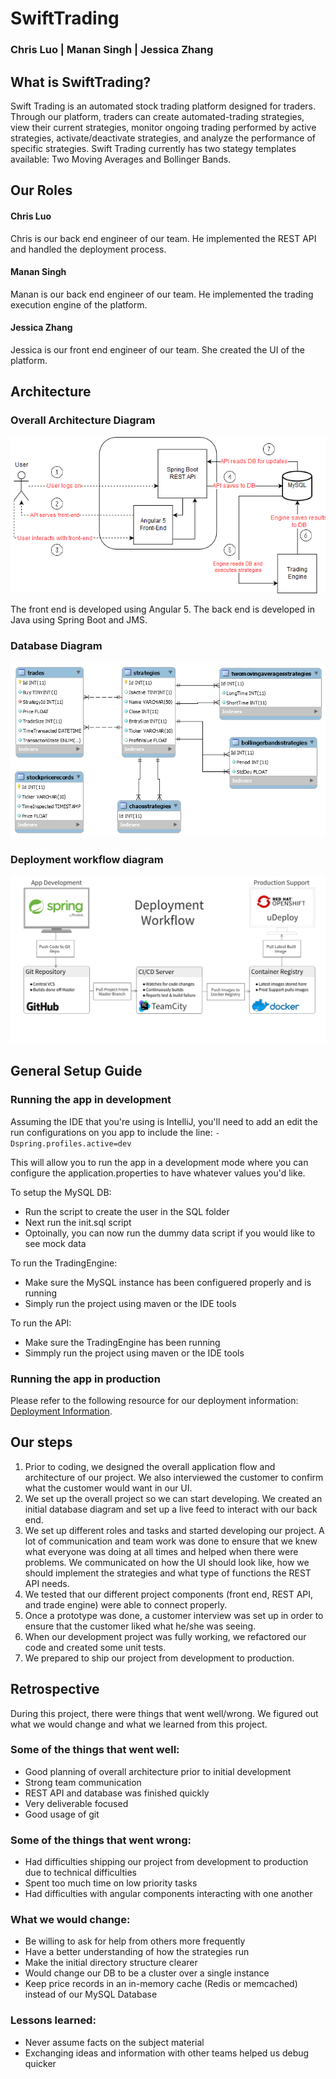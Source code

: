 # SwiftTrading
### Chris Luo | Manan Singh | Jessica Zhang

## What is SwiftTrading?

Swift Trading is an automated stock trading platform designed for traders. Through our platform, traders can create automated-trading strategies, view their current strategies, monitor ongoing trading performed by active strategies, activate/deactivate strategies, and analyze the performance of specific strategies. Swift Trading currently has two stategy templates available: Two Moving Averages and Bollinger Bands. 

## Our Roles
#### Chris Luo
Chris is our back end engineer of our team. He implemented the REST API and handled the deployment process. 
#### Manan Singh
Manan is our back end engineer of our team. He implemented the trading execution engine of the platform. 
#### Jessica Zhang
Jessica is our front end engineer of our team. She created the UI of the platform. 

## Architecture
### Overall Architecture Diagram 
![Image of Architecture](images/2018_Analyst_Project.png)

The front end is developed using Angular 5. 
The back end is developed in Java using Spring Boot and JMS.
### Database Diagram 
![Image of Database Diagram](images/ER_Diagram.png)

### Deployment workflow diagram
![Image of Deployment Diagram](images/Deployment_Workflow.png)

## General Setup Guide
### Running the app in development
Assuming the IDE that you're using is IntelliJ, you'll need to add an edit the run configurations on you app to include the line: `-Dspring.profiles.active=dev`

This will allow you to run the app in a development mode where you can configure the application.properties to have whatever values you'd like.

To setup the MySQL DB:
- Run the script to create the user in the SQL folder
- Next run the init.sql script
- Optoinally, you can now run the dummy data script if you would like to see mock data

To run the TradingEngine:
- Make sure the MySQL instance has been configuered properly and is running
- Simply run the project using maven or the IDE tools

To run the API:
- Make sure the TradingEngine has been running
- Simmply run the project using maven or the IDE tools

### Running the app in production
Please refer to the following resource for our deployment information: [Deployment Information](deployment_documentation/README.md).

## Our steps
1. Prior to coding, we designed the overall application flow and architecture of our project. We also interviewed the customer to confirm what the customer would want in our UI. 
2. We set up the overall project so we can start developing. We created an initial database diagram and set up a live feed to interact with our back end. 
3. We set up different roles and tasks and started developing our project. A lot of communication and team work was done to ensure that we knew what everyone was doing at all times and helped when there were problems. We communicated on how the UI should look like, how we should implement the strategies and what type of functions the REST API needs.  
4. We tested that our different project components (front end, REST API, and trade engine) were able to connect properly.
5. Once a prototype was done, a customer interview was set up in order to ensure that the customer liked what he/she was seeing.
6. When our development project was fully working, we refactored our code and created some unit tests. 
7. We prepared to ship our project from development to production. 

## Retrospective
During this project, there were things that went well/wrong. We figured out what we would change and what we learned from this project.
### Some of the things that went well:
- Good planning of overall architecture prior to initial development
- Strong team communication
- REST API and database was finished quickly
- Very deliverable focused
- Good usage of git
### Some of the things that went wrong:
- Had difficulties shipping our project from development to production due to technical difficulties
- Spent too much time on low priority tasks
- Had difficulties with angular components interacting with one another 
### What we would change:
- Be willing to ask for help from others more frequently 
- Have a better understanding of how the strategies run
- Make the initial directory structure clearer
- Would change our DB to be a cluster over a single instance
- Keep price records in an in-memory cache (Redis or memcached) instead of our MySQL Database
### Lessons learned:
- Never assume facts on the subject material
- Exchanging ideas and information with other teams helped us debug quicker
